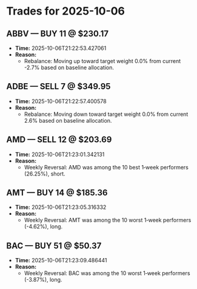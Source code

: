 # Trades for 2025-10-06

## ABBV — BUY 11 @ $230.17
- **Time:** 2025-10-06T21:22:53.427061
- **Reason:**
  - Rebalance: Moving up toward target weight 0.0% from current -2.7% based on baseline allocation.

## ADBE — SELL 7 @ $349.95
- **Time:** 2025-10-06T21:22:57.400578
- **Reason:**
  - Rebalance: Moving down toward target weight 0.0% from current 2.6% based on baseline allocation.

## AMD — SELL 12 @ $203.69
- **Time:** 2025-10-06T21:23:01.342131
- **Reason:**
  - Weekly Reversal: AMD was among the 10 best 1‑week performers (26.25%), short.

## AMT — BUY 14 @ $185.36
- **Time:** 2025-10-06T21:23:05.316332
- **Reason:**
  - Weekly Reversal: AMT was among the 10 worst 1‑week performers (-4.62%), long.

## BAC — BUY 51 @ $50.37
- **Time:** 2025-10-06T21:23:09.486441
- **Reason:**
  - Weekly Reversal: BAC was among the 10 worst 1‑week performers (-3.87%), long.


